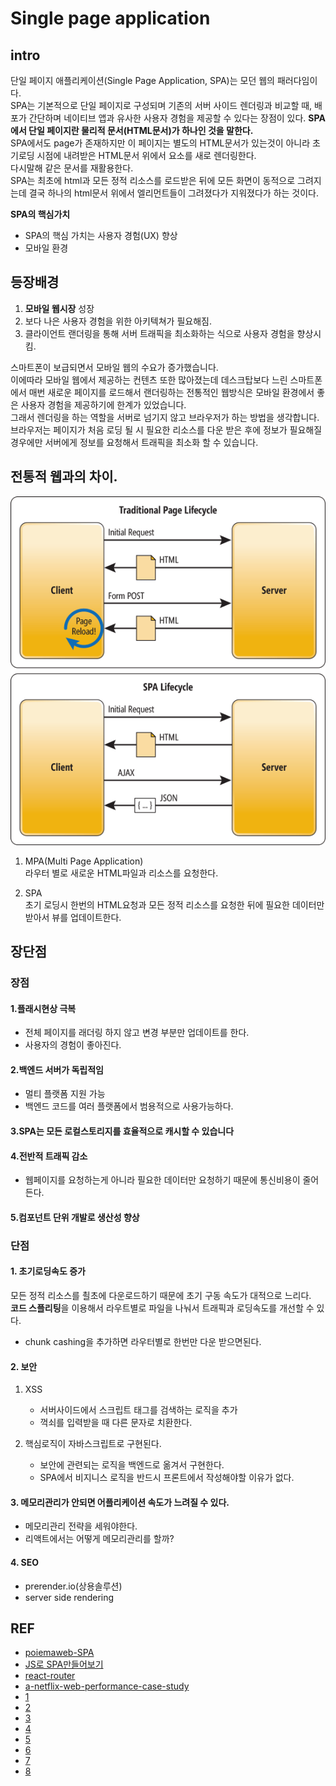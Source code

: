 # Single page application


## intro
단일 페이지 애플리케이션(Single Page Application, SPA)는 모던 웹의 패러다임이다.  
SPA는 기본적으로 단일 페이지로 구성되며 기존의 서버 사이드 렌더링과 비교할 때, 배포가 간단하며 네이티브 앱과 유사한 사용자 경험을 제공할 수 있다는 장점이 있다. 
 **SPA에서 단일 페이지란 물리적 문서(HTML문서)가 하나인 것을 말한다.**  
SPA에서도 page가 존재하지만 이 페이지는 별도의 HTML문서가 있는것이 아니라 초기로딩 시점에 내려받은 HTML문서 위에서 요소를 새로 렌더링한다.  
다시말해 같은 문서를 재활용한다.  
SPA는 최초에 html과 모든 정적 리소스를 로드받은 뒤에 모든 화면이 동적으로 그려지는데 결국 하나의 html문서 위에서 엘리먼트들이 그려졌다가 지워졌다가 하는 것이다.  


**SPA의 핵심가치**  
- SPA의 핵심 가치는 사용자 경험(UX) 향상
- 모바일 환경


## 등장배경
1. **모바일 웹시장** 성장
2. 보다 나은 사용자 경험을 위한 아키텍쳐가 필요해짐.
3. 클라이언트 랜더링을 통해 서버 트래픽을 최소화하는 식으로 사용자 경험을 향상시킴.

스마트폰이 보급되면서 모바일 웹의 수요가 증가했습니다.  
이에따라 모바일 웹에서 제공하는 컨텐츠 또한 많아졌는데 
데스크탑보다 느린 스마트폰에서 매번 새로운 페이지를 로드해서 랜더링하는 전통적인 웹방식은 모바일 환경에서 좋은 사용자 경험을 제공하기에 한계가 있었습니다.  
그래서 렌더링을 하는 역할을 서버로 넘기지 않고 브라우저가 하는 방법을 생각합니다.  
브라우저는 페이지가 처음 로딩 될 시 필요한 리소스를 다운 받은 후에 정보가 필요해질 경우에만 서버에게 정보를 요청해서 트래픽을 최소화 할 수 있습니다.  


## 전통적 웹과의 차이.
![](/resource/img/etc/serversideRendering.png)  

1. MPA(Multi Page Application)  
라우터 별로 새로운 HTML파일과 리소스를 요청한다.  

2. SPA  
초기 로딩시 한번의 HTML요청과 모든 정적 리소스를 요청한 뒤에 
필요한 데이터만 받아서 뷰를 업데이트한다. 



## 장단점

### 장점
#### 1.플래시현상 극복
- 전체 페이지를 래더링 하지 않고 변경 부분만 업데이트를 한다.
- 사용자의 경험이 좋아진다.

#### 2.백엔드 서버가 독립적임
- 멀티 플랫폼 지원 가능
- 백엔드 코드를 여러 플랫폼에서 범용적으로 사용가능하다.

#### 3.SPA는 모든 로컬스토리지를 효율적으로 캐시할 수 있습니다

#### 4.전반적 트래픽 감소
- 웹페이지를 요청하는게 아니라 필요한 데이터만 요청하기 때문에 통신비용이 줄어든다.


#### 5.컴포넌트 단위 개발로 생산성 향상


### 단점
#### 1. 초기로딩속도 증가
모든 정적 리소스를 쵤초에 다운로드하기 때문에 초기 구동 속도가 대적으로 느리다.   
**코드 스플리팅**을 이용해서 라우트별로 파일을 나눠서 트래픽과 로딩속도를 개선할 수 있다.  
- chunk cashing을 추가하면 라우터별로 한번만 다운 받으면된다.

#### 2. 보안

1. XSS   
    - 서버사이드에서 스크립트 태그를 검색하는 로직을 추가
    - 꺽쇠를 입력받을 때 다른 문자로 치환한다.

2. 핵심로직이 자바스크립트로 구현된다.  
    - 보안에 관련되는 로직을 백엔드로 옮겨서 구현한다.  
    - SPA에서 비지니스 로직을 반드시 프론트에서 작성해야할 이유가 없다.  


#### 3. 메모리관리가 안되면 어플리케이션 속도가 느려질 수 있다.
- 메모리관리 전략을 세워야한다.
- 리액트에서는 어떻게 메모리관리를 할까?

#### 4. SEO
- prerender.io(상용솔루션)
- server side rendering


## REF
- [poiemaweb-SPA](https://poiemaweb.com/js-spa)
- [JS로 SPA만들어보기 ](https://medium.com/better-programming/js-vanilla-script-spa-1b29b43ea475)
- [react-router](https://velopert.com/3417)
- [a-netflix-web-performance-case-study](https://medium.com/dev-channel/a-netflix-web-performance-case-study-c0bcde26a9d9)
- [1](https://isme2n.github.io/devlog/2017/05/19/about-spa/)
- [2](https://brownbears.tistory.com/406)
- [3](https://eastflag.co.kr/fullstack-spa_definition/)
- [4](https://code.i-harness.com/ko-kr/q/14d96a6)
- [5](todomvc.com)
- [6](https://9105lgm.tistory.com/127)
- [7](https://techaffinity.com/blog/single-page-application-angular/)
- [8](https://www.slideshare.net/chandruaskutty/single-page-application-and-framework)
